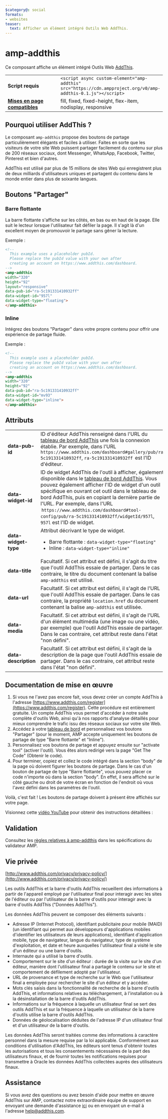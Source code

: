 ```yaml
---
$category@: social
formats:
- websites
teaser:
  text: Afficher un élément intégré Outils Web AddThis.
---
```



<!--
Copyright 2018 The AMP HTML Authors. All Rights Reserved.

Licensed under the Apache License, Version 2.0 (the "License");
you may not use this file except in compliance with the License.
You may obtain a copy of the License at

      http://www.apache.org/licenses/LICENSE-2.0

Unless required by applicable law or agreed to in writing, software
distributed under the License is distributed on an "AS-IS" BASIS,
WITHOUT WARRANTIES OR CONDITIONS OF ANY KIND, either express or implied.
See the License for the specific language governing permissions and
limitations under the License.
-->

# amp-addthis

Ce composant affiche un élément intégré Outils Web [AddThis](https://www.addthis.com).

<table>
  <tr>
    <td width="40%"><strong>Script requis</strong></td>
    <td><code>&lt;script async custom-element="amp-addthis" src="https://cdn.ampproject.org/v0/amp-addthis-0.1.js">&lt;/script></code></td>
  </tr>
  <tr>
    <td class="col-fourty"><strong><a href="../../../documentation/guides-and-tutorials/develop/style_and_layout/control_layout.md">Mises en page compatibles</a></strong></td>
    <td>fill, fixed, fixed-height, flex-item, nodisplay, responsive</td>
  </tr>
</table>



## Pourquoi utiliser AddThis ?

Le composant `amp-addthis` propose des boutons de partage particulièrement élégants et faciles à utiliser. Faites en sorte que les visiteurs de votre site Web puissent partager facilement du contenu sur plus de 200 réseaux sociaux, dont Messenger, WhatsApp, Facebook, Twitter, Pinterest et bien d'autres.

AddThis est utilisé par plus de 15 millions de sites Web qui enregistrent plus de deux milliards d'utilisateurs uniques et partagent du contenu dans le monde entier dans plus de soixante langues.

## Boutons "Partager"

### Barre flottante

La barre flottante s'affiche sur les côtés, en bas ou en haut de la page. Elle suit le lecteur lorsque l'utilisateur fait défiler la page. Il s'agit là d'un excellent moyen de promouvoir le partage sans gêner la lecture.

Exemple :
```html
<!--
  This example uses a placeholder pubId.
  Please replace the pubId value with your own after
  creating an account on https://www.addthis.com/dashboard.
-->
<amp-addthis
width="320"
height="92"
layout="responsive"
data-pub-id="ra-5c191331410932ff"
data-widget-id="957l"
data-widget-type="floating">
</amp-addthis>
```

### Inline

Intégrez des boutons "Partager" dans votre propre contenu pour offrir une expérience de partage fluide.

Exemple :
```html
<!--
  This example uses a placeholder pubId.
  Please replace the pubId value with your own after
  creating an account on https://www.addthis.com/dashboard.
-->
<amp-addthis
width="320"
height="92"
data-pub-id="ra-5c191331410932ff"
data-widget-id="mv93"
data-widget-type="inline">
</amp-addthis>
```

## Attributs

<table>
  <tr>
    <td width="40%"><strong>data-pub-id</strong></td>
    <td>ID d'éditeur AddThis renseigné dans l'URL du <a href="https://addthis.com/dashboard">tableau de bord AddThis</a> une fois la connexion établie. Par exemple, dans l'URL <code>https://www.addthis.com/dashboard#gallery/pub/ra-5c191331410932ff</code>, <code>ra-5c191331410932ff</code>  est l'ID d'éditeur.</td>
  </tr>
  <tr>
    <td width="40%"><strong>data-widget-id</strong></td>
    <td>ID de widget AddThis de l'outil à afficher, également disponible dans le <a href="https://addthis.com/dashboard">tableau de bord AddThis</a>. Vous pouvez également afficher l'ID de widget d'un outil spécifique en ouvrant cet outil dans le tableau de bord AddThis, puis en copiant la dernière partie de l'URL. Par exemple, dans l'URL  <code>https://www.addthis.com/dashboard#tool-config/pub/ra-5c191331410932ff/widgetId/957l</code>, <code>957l</code> est l'ID de widget.</td>
  </tr>
  <tr>
    <td width="40%"><strong>data-widget-type</strong></td>
    <td>Attribut décrivant le type de widget.
      <ul>
        <li>Barre flottante : <code>data-widget-type="floating"</code></li>
        <li>Inline : <code>data-widget-type="inline"</code></li>
      </ul></td>
    </tr>
    <tr>
      <td width="40%"><strong>data-title</strong></td>
      <td>Facultatif. Si cet attribut est défini, il s'agit du titre que l'outil AddThis essaie de partager. Dans le cas contraire, le titre du document contenant la balise <code>amp-addthis</code> est utilisé.</td>
    </tr>
    <tr>
      <td width="40%"><strong>data-url</strong></td>
      <td>Facultatif. Si cet attribut est défini, il s'agit de l'URL que l'outil AddThis essaie de partager. Dans le cas contraire, la propriété <code>location.href</code> du document contenant la balise <code>amp-addthis</code> est utilisée.</td>
    </tr>
    <tr>
      <td width="40%"><strong>data-media</strong></td>
      <td>Facultatif. Si cet attribut est défini, il s'agit de l'URL d'un élément multimédia (une image ou une vidéo, par exemple) que l'outil AddThis essaie de partager. Dans le cas contraire, cet attribut reste dans l'état "non défini".</td>
    </tr>
    <tr>
      <td width="40%"><strong>data-description</strong></td>
      <td>Facultatif. Si cet attribut est défini, il s'agit de la description de la page que l'outil AddThis essaie de partager. Dans le cas contraire, cet attribut reste dans l'état "non défini".</td>
    </tr>
  </table>

## Documentation de mise en œuvre

1. Si vous ne l'avez pas encore fait, vous devez créer un compte AddThis à l'adresse [https://www.addthis.com/register](https://www.addthis.com/register). Cette procédure est entièrement gratuite. Un compte AddThis vous permet d'accéder à notre suite complète d'outils Web, ainsi qu'à nos rapports d'analyse détaillés pour mieux comprendre le trafic issu des réseaux sociaux sur votre site Web.
1. Accédez à votre [tableau de bord](https://addthis.com/dashboard) et personnalisez vos boutons "Partager" (pour le moment, AMP accepte uniquement les boutons de partage de type "Barre flottante" et "Inline").
1. Personnalisez vos boutons de partage et appuyez ensuite sur "activate tool" (activer l'outil). Vous êtes alors redirigé vers la page "Get The Code" (Obtenir le code).
1. Pour terminer, copiez et collez le code intégré dans la section "body" de la page où doivent figurer les boutons de partage. Dans le cas d'un bouton de partage de type "Barre flottante", vous pouvez placer ce code n'importe où dans la section "body". En effet, il sera affiché sur le côté gauche ou droit de votre écran en fonction de l'endroit où vous l'avez défini dans les paramètres de l'outil.

Voilà, c'est fait ! Les boutons de partage doivent à présent être affichés sur votre page.

Visionnez cette [vidéo YouTube](https://www.youtube.com/watch?v=BSkuAB4er2o) pour obtenir des instructions détaillées :
<amp-youtube width="480" height="270" data-videoid="BSkuAB4er2o" layout="responsive"></amp-youtube>

## Validation

Consultez les [règles relatives à amp-addthis](https://github.com/ampproject/amphtml/blob/master/extensions/amp-addthis/validator-amp-addthis.protoascii) dans les spécifications du validateur AMP.

## Vie privée

[http://www.addthis.com/privacy/privacy-policy/](http://www.addthis.com/privacy/privacy-policy/)

Les outils AddThis et la barre d'outils AddThis recueillent des informations à partir de l'appareil employé par l'utilisateur final pour interagir avec les sites de l'éditeur ou par l'utilisateur de la barre d'outils pour interagir avec la barre d'outils AddThis ("Données AddThis").

Les données AddThis peuvent se composer des éléments suivants :

* Adresse IP (Internet Protocol), identifiant publicitaire pour mobile (MAID) (un identifiant qui permet aux développeurs d'applications mobiles d'identifier les utilisateurs de leurs applications), identifiant d'application mobile, type de navigateur, langue du navigateur, type de système d'exploitation, et date et heure auxquelles l'utilisateur final a visité le site d'un éditeur ou une barre d'outils.
* Internaute qui a utilisé la barre d'outils.
* Comportement sur le site d'un éditeur : durée de la visite sur le site d'un éditeur, manière dont l'utilisateur final a partagé le contenu sur le site et comportement de défilement adopté par l'utilisateur.
* URL de provenance et type de recherche sur le Web que l'utilisateur final a employée pour rechercher le site d'un éditeur et y accéder.
* Mots clés saisis dans la fonctionnalité de recherche de la barre d'outils AddThis, et informations relatives au téléchargement, à l'installation ou à la désinstallation de la barre d'outils AddThis.
* Informations sur la fréquence à laquelle un utilisateur final se sert des outils AddThis et sur la fréquence à laquelle un utilisateur de la barre d'outils utilise la barre d'outils AddThis.
* Données de géolocalisation déduites de l'adresse IP d'un utilisateur final et d'un utilisateur de la barre d'outils.

Les données AddThis seront traitées comme des informations à caractère personnel dans la mesure requise par la loi applicable. Conformément aux conditions d'utilisation d'AddThis, les éditeurs sont tenus d'obtenir toutes les autorisations et tous les consentements nécessaires de la part des utilisateurs finaux, et de fournir toutes les notifications requises pour transmettre à Oracle les données AddThis collectées auprès des utilisateurs finaux.

## Assistance

Si vous avez des questions ou avez besoin d'aide pour mettre en œuvre AddThis sur AMP, contactez notre extraordinaire équipe de support en envoyant une demande d'assistance [ici](https://www.addthis.com/support/) ou en envoyant un e-mail à l'adresse [help@addthis.com](mailto%3ahelp@addthis.com).
